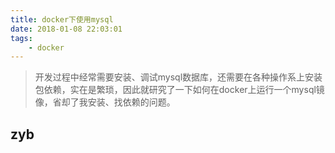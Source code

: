 ```yaml
---
title: docker下使用mysql
date: 2018-01-08 22:03:01
tags:
    - docker
---
```

>开发过程中经常需要安装、调试mysql数据库，还需要在各种操作系上安装包依赖，实在是繁琐，因此就研究了一下如何在docker上运行一个mysql镜像，省却了我安装、找依赖的问题。


## zyb ##
